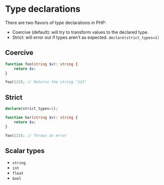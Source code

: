 # Type declarations

There are two flavors of type declarations in PHP:

- Coercive (default): will try to transform values to the declared type.
- Strict: will error out if types aren't as expected. `declare(strict_types=1)`

## Coercive

```php
function foo(string $v): string {
    return $v;
}

foo(123); // Returns the string "123"
```

## Strict

```php
declare(strict_types=1);

function bar(string $v): string {
    return $v;
}

foo(123); // Throws an error
```

## Scalar types

- `string`
- `int`
- `float`
- `bool`